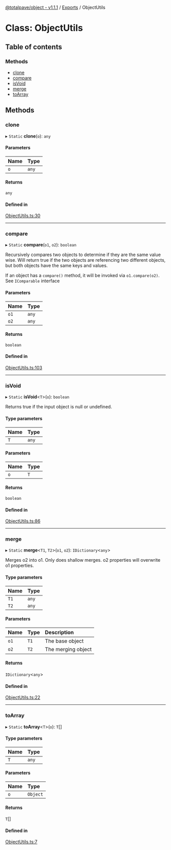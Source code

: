 [@totalpave/object - v1.1.1](../README.md) / [Exports](../modules.md) / ObjectUtils

# Class: ObjectUtils

## Table of contents

### Methods

- [clone](ObjectUtils.md#clone)
- [compare](ObjectUtils.md#compare)
- [isVoid](ObjectUtils.md#isvoid)
- [merge](ObjectUtils.md#merge)
- [toArray](ObjectUtils.md#toarray)

## Methods

### clone

▸ `Static` **clone**(`o`): `any`

#### Parameters

| Name | Type |
| :------ | :------ |
| `o` | `any` |

#### Returns

`any`

#### Defined in

[ObjectUtils.ts:30](https://github.com/totalpave/object/blob/0eede96/src/ObjectUtils.ts#L30)

___

### compare

▸ `Static` **compare**(`o1`, `o2`): `boolean`

Recursively compares two objects to determine if they are the same
value wise. Will return true if the two objects
are referencing two different objects, but both
objects have the same keys and values.

If an object has a `compare()` method, it will be invoked via
`o1.compare(o2)`. See `IComparable` interface

#### Parameters

| Name | Type |
| :------ | :------ |
| `o1` | `any` |
| `o2` | `any` |

#### Returns

`boolean`

#### Defined in

[ObjectUtils.ts:103](https://github.com/totalpave/object/blob/0eede96/src/ObjectUtils.ts#L103)

___

### isVoid

▸ `Static` **isVoid**<`T`\>(`o`): `boolean`

Returns true if the input object is null or undefined.

#### Type parameters

| Name | Type |
| :------ | :------ |
| `T` | `any` |

#### Parameters

| Name | Type |
| :------ | :------ |
| `o` | `T` |

#### Returns

`boolean`

#### Defined in

[ObjectUtils.ts:86](https://github.com/totalpave/object/blob/0eede96/src/ObjectUtils.ts#L86)

___

### merge

▸ `Static` **merge**<`T1`, `T2`\>(`o1`, `o2`): `IDictionary`<`any`\>

Merges o2 into o1. Only does shallow merges.
o2 properties will overwrite o1 properties.

#### Type parameters

| Name | Type |
| :------ | :------ |
| `T1` | `any` |
| `T2` | `any` |

#### Parameters

| Name | Type | Description |
| :------ | :------ | :------ |
| `o1` | `T1` | The base object |
| `o2` | `T2` | The merging object |

#### Returns

`IDictionary`<`any`\>

#### Defined in

[ObjectUtils.ts:22](https://github.com/totalpave/object/blob/0eede96/src/ObjectUtils.ts#L22)

___

### toArray

▸ `Static` **toArray**<`T`\>(`o`): `T`[]

#### Type parameters

| Name | Type |
| :------ | :------ |
| `T` | `any` |

#### Parameters

| Name | Type |
| :------ | :------ |
| `o` | `Object` |

#### Returns

`T`[]

#### Defined in

[ObjectUtils.ts:7](https://github.com/totalpave/object/blob/0eede96/src/ObjectUtils.ts#L7)
